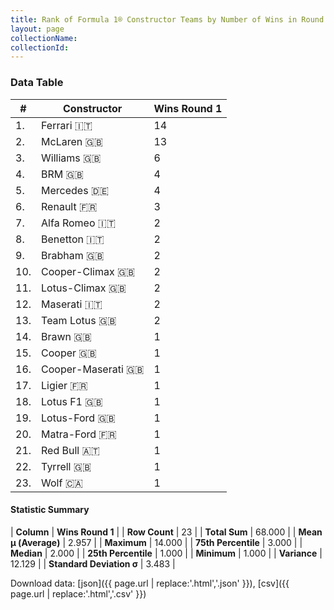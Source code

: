 ```yaml
---
title: Rank of Formula 1® Constructor Teams by Number of Wins in Round 1
layout: page
collectionName: 
collectionId: 
---
```




<canvas id="chart" width="400" height="180"></canvas>
<script>
var data = {
    "datasets": [
        {
            "backgroundColor": [
                "EB212E",
                "FCA13B",
                "EAE4ED",
                "144D44",
                "18A19B",
                "FDE139",
                "B21827",
                "73C2FB",
                "243F73",
                "273027",
                "025839",
                "C0BEC3",
                "09630C",
                "E2F833",
                "273027",
                "1A2446",
                "0F5DBB",
                "F6CA46",
                "025839",
                "3FB2B3",
                "121D32",
                "274B72",
                "A3805E"
            ],
            "borderColor": [
                "16191A",
                "0D1D20",
                "082957",
                "444444",
                "D7D7D5",
                "424B52",
                "444444",
                "444444",
                "444444",
                "444444",
                "444444",
                "444444",
                "444444",
                "444444",
                "444444",
                "444444",
                "444444",
                "444444",
                "444444",
                "444444",
                "FDCC2F",
                "444444",
                "444444"
            ],
            "borderWidth": 1,
            "data": [
                14.0,
                13.0,
                6.0,
                4.0,
                4.0,
                3.0,
                2.0,
                2.0,
                2.0,
                2.0,
                2.0,
                2.0,
                2.0,
                1.0,
                1.0,
                1.0,
                1.0,
                1.0,
                1.0,
                1.0,
                1.0,
                1.0,
                1.0
            ],
            "label": "Wins Round 1"
        }
    ],
    "labels": [
        "Ferrari",
        "McLaren",
        "Williams",
        "BRM",
        "Mercedes",
        "Renault",
        "Alfa Romeo",
        "Benetton",
        "Brabham",
        "Cooper-Climax",
        "Lotus-Climax",
        "Maserati",
        "Team Lotus",
        "Brawn",
        "Cooper",
        "Cooper-Maserati",
        "Ligier",
        "Lotus F1",
        "Lotus-Ford",
        "Matra-Ford",
        "Red Bull",
        "Tyrrell",
        "Wolf"
    ]
};
var options = {
  legend: {
    display: false
  },
  scales: {
    xAxes: [{
      ticks: {
        beginAtZero: true,
        maxRotation: 180,
        display: window.innerWidth > 800
      }
    }],
    yAxes: [{
      ticks: {
        beginAtZero: true
      }
    }]
  },
  onResize: function(chart, size) {
    chart.options.scales.xAxes[0].ticks.display = size.width > 800;
  }
};
var chart = new Chart("chart", {
    data: data,
    type: 'bar',
    options: options
});
</script>



### Data Table

| # | Constructor | Wins Round 1 |
|--|--|--|
| 1. | Ferrari 🇮🇹 | 14 |
| 2. | McLaren 🇬🇧 | 13 |
| 3. | Williams 🇬🇧 | 6 |
| 4. | BRM 🇬🇧 | 4 |
| 5. | Mercedes 🇩🇪 | 4 |
| 6. | Renault 🇫🇷 | 3 |
| 7. | Alfa Romeo 🇮🇹 | 2 |
| 8. | Benetton 🇮🇹 | 2 |
| 9. | Brabham 🇬🇧 | 2 |
| 10. | Cooper-Climax 🇬🇧 | 2 |
| 11. | Lotus-Climax 🇬🇧 | 2 |
| 12. | Maserati 🇮🇹 | 2 |
| 13. | Team Lotus 🇬🇧 | 2 |
| 14. | Brawn 🇬🇧 | 1 |
| 15. | Cooper 🇬🇧 | 1 |
| 16. | Cooper-Maserati 🇬🇧 | 1 |
| 17. | Ligier 🇫🇷 | 1 |
| 18. | Lotus F1 🇬🇧 | 1 |
| 19. | Lotus-Ford 🇬🇧 | 1 |
| 20. | Matra-Ford 🇫🇷 | 1 |
| 21. | Red Bull 🇦🇹 | 1 |
| 22. | Tyrrell 🇬🇧 | 1 |
| 23. | Wolf 🇨🇦 | 1 |

#### Statistic Summary

| **Column** | **Wins Round 1** |
| **Row Count** | 23 |
| **Total Sum** | 68.000 |
| **Mean μ (Average)** | 2.957 |
| **Maximum** | 14.000 |
| **75th Percentile** | 3.000 |
| **Median** | 2.000 |
| **25th Percentile** | 1.000 |
| **Minimum** | 1.000 |
| **Variance** | 12.129 |
| **Standard Deviation σ** | 3.483 |

Download data: [json]({{ page.url | replace:'.html','.json' }}), [csv]({{ page.url | replace:'.html','.csv' }})
